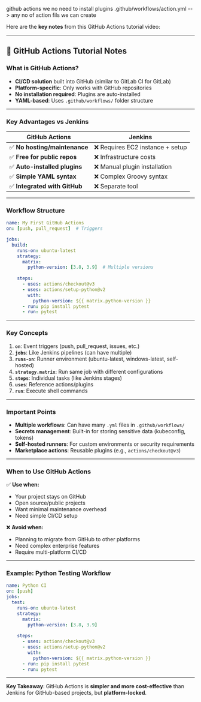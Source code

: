 github actions we no need to install plugins 
.github/workflows/action.yml
 --> any no of action fils we can create


Here are the **key notes** from this GitHub Actions tutorial video:

---

## 📝 GitHub Actions Tutorial Notes

### **What is GitHub Actions?**
- **CI/CD solution** built into GitHub (similar to GitLab CI for GitLab)
- **Platform-specific**: Only works with GitHub repositories
- **No installation required**: Plugins are auto-installed
- **YAML-based**: Uses `.github/workflows/` folder structure

---

### **Key Advantages vs Jenkins**

| **GitHub Actions** | **Jenkins** |
|-------------------|-------------|
| ✅ **No hosting/maintenance** | ❌ Requires EC2 instance + setup |
| ✅ **Free for public repos** | ❌ Infrastructure costs |
| ✅ **Auto-installed plugins** | ❌ Manual plugin installation |
| ✅ **Simple YAML syntax** | ❌ Complex Groovy syntax |
| ✅ **Integrated with GitHub** | ❌ Separate tool |

---

### **Workflow Structure**

```yaml
name: My First GitHub Actions
on: [push, pull_request]  # Triggers

jobs:
  build:
    runs-on: ubuntu-latest
    strategy:
      matrix:
        python-version: [3.8, 3.9]  # Multiple versions
    
    steps:
      - uses: actions/checkout@v3
      - uses: actions/setup-python@v2
        with:
          python-version: ${{ matrix.python-version }}
      - run: pip install pytest
      - run: pytest
```

---

### **Key Concepts**

1. **`on`**: Event triggers (push, pull_request, issues, etc.)
2. **`jobs`**: Like Jenkins pipelines (can have multiple)
3. **`runs-on`**: Runner environment (ubuntu-latest, windows-latest, self-hosted)
4. **`strategy.matrix`**: Run same job with different configurations
5. **`steps`**: Individual tasks (like Jenkins stages)
6. **`uses`**: Reference actions/plugins
7. **`run`**: Execute shell commands

---

### **Important Points**

- **Multiple workflows**: Can have many `.yml` files in `.github/workflows/`
- **Secrets management**: Built-in for storing sensitive data (kubeconfig, tokens)
- **Self-hosted runners**: For custom environments or security requirements
- **Marketplace actions**: Reusable plugins (e.g., `actions/checkout@v3`)

---

### **When to Use GitHub Actions**

✅ **Use when:**
- Your project stays on GitHub
- Open source/public projects
- Want minimal maintenance overhead
- Need simple CI/CD setup

❌ **Avoid when:**
- Planning to migrate from GitHub to other platforms
- Need complex enterprise features
- Require multi-platform CI/CD

---

### **Example: Python Testing Workflow**

```yaml
name: Python CI
on: [push]
jobs:
  test:
    runs-on: ubuntu-latest
    strategy:
      matrix:
        python-version: [3.8, 3.9]
    
    steps:
      - uses: actions/checkout@v3
      - uses: actions/setup-python@v2
        with:
          python-version: ${{ matrix.python-version }}
      - run: pip install pytest
      - run: pytest
```

---

**Key Takeaway**: GitHub Actions is **simpler and more cost-effective** than Jenkins for GitHub-based projects, but **platform-locked**.
